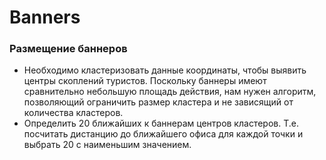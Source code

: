 # Banners
### Размещение баннеров
- Необходимо кластеризовать данные координаты, чтобы выявить центры скоплений туристов. Поскольку баннеры имеют сравнительно небольшую площадь действия, нам нужен алгоритм, позволяющий ограничить размер кластера и не зависящий от количества кластеров.
- Определить 20 ближайших к баннерам центров кластеров. Т.е. посчитать дистанцию до ближайшего офиса для каждой точки и выбрать 20 с наименьшим значением.
